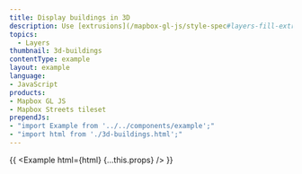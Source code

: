 ```yaml
---
title: Display buildings in 3D
description: Use [extrusions](/mapbox-gl-js/style-spec#layers-fill-extrusion) to display buildings' height in 3D.
topics:
  - Layers
thumbnail: 3d-buildings
contentType: example
layout: example
language:
- JavaScript
products:
- Mapbox GL JS
- Mapbox Streets tileset
prependJs:
- "import Example from '../../components/example';"
- "import html from './3d-buildings.html';"
---
```


{{ <Example html={html} {...this.props} /> }}
